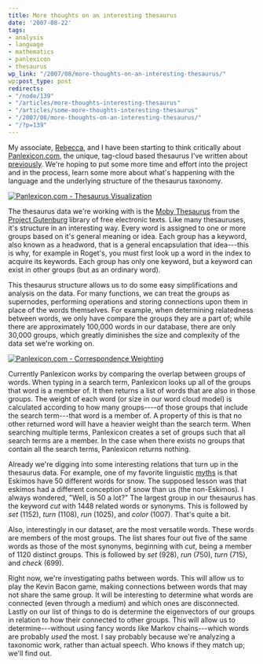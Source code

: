 ```yaml
---
title: More thoughts on an interesting thesaurus
date: '2007-08-22'
tags:
- analysis
- language
- mathematics
- panlexicon
- thesaurus
wp_link: "/2007/08/more-thoughts-on-an-interesting-thesaurus/"
wp:post_type: post
redirects:
- "/node/139"
- "/articles/more-thoughts-interesting-thesaurus"
- "/articles/some-more-thoughts-interesting-thesaurus"
- "/2007/08/more-thoughts-on-an-interesting-thesaurus/"
- "/?p=139"
---
```


My associate, [Rebecca](http://circuitous.org), and I have been starting to think critically about [Panlexicon.com](http://panlexicon.com), the unique, tag-cloud based thesaurus I've written about [previously](http://island94.org/node/128"). We're hoping to put some more time and effort into the project and in the process, learn some more about what's happening with the language and the underlying structure of the thesaurus taxonomy.

[ ![Panlexicon.com - Thesaurus Visualization](http://farm2.static.flickr.com/1214/1178070872_b43fabb5f9_b.jpg) ](http://www.flickr.com/photos/bensheldon/1178070872/ "Photo Sharing")

The thesaurus data we're working with is the [Moby Thesaurus](http://www.gutenberg.org/etext/3202) from the [Project Gutenburg](http://www.gutenberg.org/) library of free electronic texts. Like many thesauruses, it's structure in an interesting way. Every word is assigned to one or more groups based on it's general meaning or idea. Each group has a keyword, also known as a headword, that is a general encapsulation that idea---this is why, for example in Roget's, you must first look up a word in the index to acquire its keywords. Each group has only one keyword, but a keyword can exist in other groups (but as an ordinary word).

This thesaurus structure allows us to do some easy simplifications and analysis on the data. For many functions, we can treat the groups as supernodes, performing operations and storing connections upon them in place of the words themselves. For example, when determining relatedness between words, we only have compare the groups they are a part of; while there are approximately 100,000 words in our database, there are only 30,000 groups, which greatly diminishes the size and complexity of the data set we're working on.

[ ![Panlexicon.com - Correspondence Weighting](http://farm2.static.flickr.com/1297/1178070558_757312a092.jpg) ](http://www.flickr.com/photos/bensheldon/1178070558/ "Photo Sharing")

Currently Panlexicon works by comparing the overlap between groups of words. When typing in a search term, Panlexicon looks up all of the groups that word is a member of. It then returns a list of words that are also in those groups. The weight of each word (or size in our word cloud model) is calculated according to how many groups----of those groups that include the search term---that word is a member of. A property of this is that no other returned word will have a heavier weight than the search term. When searching multiple terms, Panlexicon creates a set of groups such that all search terms are a member. In the case when there exists no groups that contain all the search terms, Panlexicon returns nothing.

Already we're digging into some interesting relations that turn up in the thesaurus data. For example, one of my favorite linguistic [myths](http://en.wikipedia.org/wiki/Eskimo_words_for_snow) is that Eskimos have 50 different words for snow. The supposed lesson was that eskimos had a different conception of snow than us (the non-Eskimos). I always wondered, "Well, is 50 a lot?" The largest group in our thesaurus has the keyword _cut_ with 1448 related words or synonyms. This is followed by _set_ (1152), _turn_ (1108), _run_ (1025), and _color_ (1007). That's quite a bit.

Also, interestingly in our dataset, are the most versatile words. These words are members of the most groups. The list shares four out five of the same words as those of the most synonyms, beginning with _cut_, being a member of 1120 distinct groups. This is followed by _set_ (928), _run_ (750), _turn_ (715), and _check_ (699).

Right now, we're investigating paths between words. This will allow us to play the Kevin Bacon game, making connections between words that may not share the same group. It will be interesting to determine what words are connected (even through a medium) and which ones are disconnected. Lastly on our list of things to do is determine the eigenvectors of our groups in relation to how their connected to other groups. This will allow us to determine---without using fancy words like Markov chains---which words are probably _used_ the most. I say probably because we're analyzing a taxonomic work, rather than actual speech. Who knows if they match up; we'll find out.
